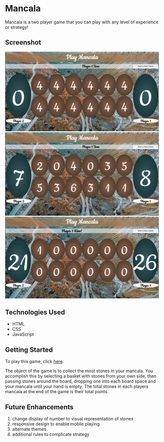 # Mancala

Mancala is a two player game that you can play with any level of experience or strategy! 

## Screenshot

![Mancala Game Screenshot of starting screen](/images/init.png)
![Mancala Game Screenshot of game in play](/images/play.png)
![Mancala Game Screenshot of Player 1 win](/images/win.png)

## Technologies Used

* HTML
* CSS
* JavaScript

## Getting Started

To play this game, click [here](https://aprilkrgonzales.github.io/mancala-browser-game/).

The object of the game is to collect the most stones in your mancala. You accomplish this by selecting a basket with stones from your own side, then passing stones around the board, dropping one into each board space and your mancala until your hand is empty.
The total stones in each players mancala at the end of the game is their total points. 


## Future Enhancements 

1. change display of number to visual representation of stones
2. responsive design to enable mobile playing
3. alternate themes 
4. additional rules to complicate strategy    


